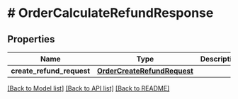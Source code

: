 # # OrderCalculateRefundResponse


## Properties 


Name | Type | Description | Notes
------------ | ------------- | ------------- | -------------
**create_refund_request**| [**OrderCreateRefundRequest**](OrderCreateRefundRequest.md) |   | [optional]


[[Back to Model list]](../../README.md#models) [[Back to API list]](../../README.md#endpoints) [[Back to README]](../../README.md)

